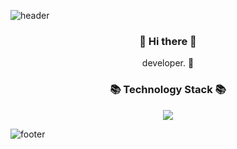 ![header](https://capsule-render.vercel.app/api?type=Waving&color=007E7E&height=200&section=header&text=Gitsunmin&fontColor=F4631E&fontAlignX=45&fontAlignY=35&fontSize=80&animation=twinkling)

<h3 align="center"> 👋 Hi there 👋 </h3>
<p align="center">
developer. 🌱 
</p>
<h3 align="center">📚 Technology Stack 📚</h3>
<p align="center">
  <img src="https://img.shields.io/badge/-JavaScript-yellow"/>
</p>

![footer](https://capsule-render.vercel.app/api?type=Waving&color=007E7E&height=150&section=footer)
